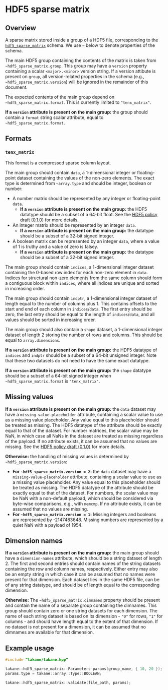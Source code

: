 # HDF5 sparse matrix

## Overview

A sparse matrix stored inside a group of a HDF5 file, corresponding to the [`hdf5_sparse_matrix`](https://github.com/ArtifactDB/BiocObjectSchemas/raw/master/raw/hdf5_sparse_matrix/v1.json) schema.
We use `~` below to denote properties of the schema.

The main HDF5 group containing the contents of the matrix is taken from `~hdf5_sparse_matrix.group`.
This group may have a `version` property containing a scalar `<major>.<minor>` version string.
If a version attibute is present on `group`, all version-related properties in the schema (e.g., `~hdf5_sparse_matrix.version`) will be ignored in the remainder of this document.

The expected contents of the main group depend on `~hdf5_sparse_matrix.format`.
This is currently limited to `"tenx_matrix"`.

**If a `version` attribute is present on the main group:**
the group should contain a `format` string scalar attribute, equal to `~hdf5_sparse_matrix.format`.

## Formats

### `tenx_matrix`

This format is a compressed sparse column layout.

The main group should contain `data`, a 1-dimensional integer or floating-point dataset containing the values of the non-zero elements.
The exact type is determined from `~array.type` and should be integer, boolean or number:

- A number matrix should be represented by any integer or floating-point `data`.
  - **If a `version` attribute is present on the main group:** 
    the HDF5 datatype should be a subset of a 64-bit float.
    See the [HDF5 policy draft (0.1.0)](https://github.com/ArtifactDB/Bioc-HDF5-policy/tree/0.1.0) for more details.
- An integer matrix should be represented by an integer `data`.
  - **If a `version` attribute is present on the main group:** 
    the datatype should be a subset of a 32-bit signed integer.
- A boolean matrix can be represented by an integer `data`, where a value of 1 is truthy and a value of zero is falsey.
  - **If a `version` attribute is present on the main group:** 
    the datatype should be a subset of a 32-bit signed integer.

The main group should contain `indices`, a 1-dimensional integer dataset containing the 0-based row index for each non-zero element in `data`.
Indices for structural non-zero elements from the same column should form a contiguous block within `indices`, where all indices are unique and sorted in increasing order.

The main group should contain `indptr`, a 1-dimensional integer dataset of length equal to the number of columns plus 1.
This contains offsets to the start and end of each column in `indices`/`data`.
The first entry should be zero, the last entry should be equal to the length of `indices`/`data`, and all values should be sorted in increasing order.

The main group should also contain a `shape` dataset, a 1-dimensional integer dataset of length 2 storing the number of rows and columns.
This should be equal to `array.dimensions`.

**If a `version` attribute is present on the main group:** 
the HDF5 datatype of `indices` and `indptr` should be a subset of a 64-bit unsigned integer.
Note that these two datasets do not need to have the same exact datatype.

**If a `version` attribute is present on the main group:** 
the `shape` datatype should be a subset of a 64-bit signed integer when `~hdf5_sparse_matrix.format` is `"tenx_matrix"`.

## Missing values

**If a `version` attribute is present on the main group:** 
the `data` dataset may have a `missing-value-placeholder` attribute, containing a scalar value to use as a missing value placeholder.
Any value equal to this placeholder should be treated as missing.
The HDF5 datatype of the attribute should be exactly equal to that of the dataset.
For number matrices, the scalar value may be NaN, in which case all NaNs in the dataset are treated as missing regardless of the payload.
If no attribute exists, it can be assumed that no values are missing.
See the [HDF5 policy draft (0.1.0)](https://github.com/ArtifactDB/Bioc-HDF5-policy/tree/0.1.0) for more details.

**Otherwise:**
the handling of missing values is determined by `~hdf5_sparse_matrix.version`:
- **For `~hdf5_sparse_matrix.version = 2`:** 
  the `data` dataset may have a `missing-value-placeholder` attribute, containing a scalar value to use as a missing value placeholder.
  Any value equal to this placeholder should be treated as missing.
  The HDF5 datatype of the attribute should be exactly equal to that of the dataset.
  For numbers, the scalar value may be NaN with a non-default payload, which should be considered via byte-wise comparisons, e.g., with `memcmp`.
  If no attribute exists, it can be assumed that no values are missing.
- **For `~hdf5_sparse_matrix.version = 1`:** 
  Missing integers and booleans are represented by -2147483648.
  Missing numbers are represented by a quiet NaN with a payload of 1954.

## Dimension names

**If a `version` attribute is present on the main group:** 
the main group should have a `dimension-names` attribute, which should be a string dataset of length 2.
The first and second entries should contain names of the string datasets containing the row and column names, respectively.
Either entry may also be an empty string in which case it can be assumed that no names were present for that dimension.
Each dataset lies in the same HDF5 file, can be of any string datatype, and should be of length equal to the corresponding dimension.

**Otherwise:**
The `~hdf5_sparse_matrix.dimnames` property should be present and contain the name of a separate group containing the dimnames.
This group should contain zero or one string datasets for each dimension. 
The name of each string dataset is based on its dimension - `"0"` for rows, `"1"` for columns - and should have length equal to the extent of that dimension.
If no dataset is not present for a dimension, it can be assumed that no dimnames are available for that dimension.

## Example usage

```cpp
#include "takane/takane.hpp"

takane::hdf5_sparse_matrix::Parameters params(group_name, { 10, 20 });
params.type = takane::array::Type::BOOLEAN;

takane::hdf5_sparse_matrix::validate(file_path, params);
```
